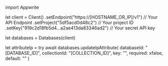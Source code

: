 import Appwrite

let client = Client()
    .setEndpoint("https://[HOSTNAME_OR_IP]/v1") // Your API Endpoint
    .setProject("5df5acd0d48c2") // Your project ID
    .setKey("919c2d18fb5d4...a2ae413da83346ad2") // Your secret API key

let databases = Databases(client)

let attributeIp = try await databases.updateIpAttribute(
    databaseId: "[DATABASE_ID]",
    collectionId: "[COLLECTION_ID]",
    key: "",
    required: xfalse,
    default: ""
)

